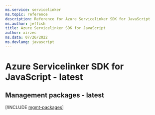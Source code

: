 ```yaml
---
ms.service: servicelinker
ms.topic: reference
description: Reference for Azure Servicelinker SDK for JavaScript
ms.author: jeffish
title: Azure Servicelinker SDK for JavaScript
author: xirzec
ms.data: 07/26/2022
ms.devlang: javascript
---
```

# Azure Servicelinker SDK for JavaScript - latest

## Management packages - latest
[!INCLUDE [mgmt-packages](servicelinker-mgmt-index.md)]